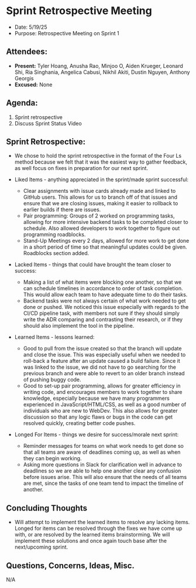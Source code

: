 # Sprint Retrospective Meeting

- Date: 5/19/25
- Purpose: Retrospective Meeting on Sprint 1

## Attendees:

- **Present:** Tyler Hoang, Anusha Rao, Minjoo O, Aiden Krueger, Leonard Shi, Ria Singhania, Angelica Cabusi, Nikhil Akiti, Dustin Nguyen, Anthony Georgis
- **Excused:** None

## Agenda:

1. Sprint retrospective
2. Discuss Sprint Status Video

## Sprint Retrospective:

- We chose to hold the sprint retrospective in the format of the Four Ls method because we felt that it was the easiest way to gather feedback, as well focus on fixes in preparation for our next sprint.

- Liked Items - anything appreciated in the sprint/made sprint successful:
  - Clear assignments with issue cards already made and linked to GitHub users. This allows for us to branch off of that issues and ensure that we are closing issues, making it easier to rollback to earlier builds if there are issues.
  - Pair programming: Groups of 2 worked on programming tasks, allowing for more intensive backend tasks to be completed closer to schedule. Also allowed developers to work together to figure out programming roadblocks.
  - Stand-Up Meetings every 2 days, allowed for more work to get done in a short period of time so that meaningful updates could be given. Roadblocks section added.

- Lacked Items - things that could have brought the team closer to success:
  - Making a list of what items were blocking one another, so that we can schedule timelines in accordance to order of task completion. This would allow each team to have adequate time to do their tasks.
  - Backend tasks were not always certain of what work needed to get done or pushed. We noticed this issue especially with regards to the CI/CD pipeline task, with members not sure if they should simply write the ADR comparing and contrasting their research, or if they should also implement the tool in the pipeline.

- Learned Items - lessons learned:
  - Good to pull from the issue created so that the branch will update and close the issue. This was especially useful when we needed to roll-back a feature after an update caused a build failure. Since it was linked to the issue, we did not have to go searching for the previous branch and were able to revert to an older branch instead of pushing buggy code.
  - Good to set-up pair programming, allows for greater efficiency in writing code, and encourages members to work together to share knowledge, especially because we have many programmers experienced in JavaScript/HTML/CSS, as well as a good number of individuals who are new to WebDev. This also allows for greater discussion so that any logic flaws or bugs in the code can get resolved quickly, creating better code pushes.

- Longed For Items - things we desire for success/morale next sprint:
  - Reminder messages for teams on what work needs to get done so that all teams are aware of deadlines coming up, as well as when they can begin working.
  - Asking more questions in Slack for clarification well in advance to deadlines so we are able to help one another clear any confusion before issues arise. This will also ensure that the needs of all teams are met, since the tasks of one team tend to impact the timeline of another.

## Concluding Thoughts

- Will attempt to implement the learned items to resolve any lacking items. Longed for items can be resolved through the fixes we have come up with, or are resolved by the learned items brainstorming. We will implement these solutions and once again touch base after the next/upcoming sprint.

## Questions, Concerns, Ideas, Misc.

N/A
